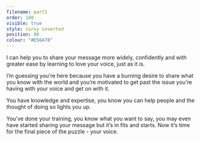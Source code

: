 ```yaml
---
filename: part1
order: 100
visible: true
style: curvy inverted
position: 80
colour: "#E56A78"
---
```

<span class="standout">
I can help you to share your message more widely, confidently and with greater ease by learning to love your voice, just as it is.
</span>

I’m guessing you’re here because you have a burning desire to share what you know with the world and you’re motivated to get past the issue you’re having with your voice and get on with it.

You have knowledge and expertise, you know you can help people and the thought of doing so lights you up.

You’ve done your training, you know what you want to say, you may even have started sharing your message but it’s in fits and starts. Now it’s time for the final piece of the puzzle - your voice.